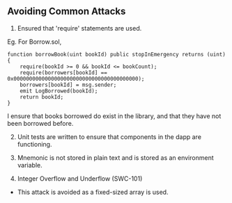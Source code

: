 ## Avoiding Common Attacks

1. Ensured that 'require' statements are used.

Eg. For Borrow.sol,

```
function borrowBook(uint bookId) public stopInEmergency returns (uint) {
    require(bookId >= 0 && bookId <= bookCount);
    require(borrowers[bookId] == 0x0000000000000000000000000000000000000000);
    borrowers[bookId] = msg.sender;
    emit LogBorrowed(bookId);
    return bookId;
}
```

I ensure that books borrowed do exist in the library, and that they have not been borrowed before.

2. Unit tests are written to ensure that components in the dapp are functioning.

3. Mnemonic is not stored in plain text and is stored as an environment variable.

4. Integer Overflow and Underflow (SWC-101)
* This attack is avoided as a fixed-sized array is used.